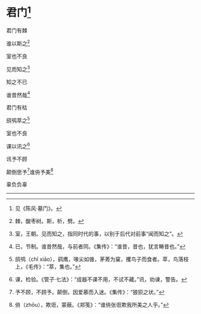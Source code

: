    

# 君门[^1]

君门有棘

谁以斯之[^2]

室也不良

见而知之[^3]

知之不已

谁昔然哉[^4]

君门有枯

鸱鸮萃之[^5]

室也不良

课以讯之[^6]

讯予不顾

颠倒思予[^7]谁侜予美[^8]

辜负负辜

* * *

[^1]: 见《陈风·墓门》。
[^2]: 棘，酸枣树。斯，析，劈。
[^3]: 室，王朝。见而知之，指同时代的事，以别于后代对前事“闻而知之”。
[^4]: 已，节制。谁昔然哉，与前者同。《集传》：“谁昔，昔也，犹言畴昔也。”
[^5]: 鸱鸮（chī xiāo），鹞鹰，喙尖如锥，茅莠为窠，攫鸟子而食者。萃，鸟落枝上，《毛传》：“萃，集也。”
[^6]: 课，检验。《管子·七法》：“成器不课不用，不试不藏。”讯，劝谏，警告。
[^7]: 予不顾，不顾予。颠倒，因爱慕而入迷。《集传》：“狼狈之状。”
[^8]: 侜（zhōu），欺诳，蒙蔽。《郑笺》：“谁侜张诳欺我所美之人乎。”